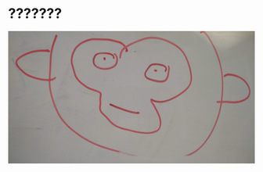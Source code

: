 # ???????


![Barry](https://github.com/kahu-2019/kahu-2019-week4-group-project-team-members-becs-james-george/blob/master/barry.jpg)